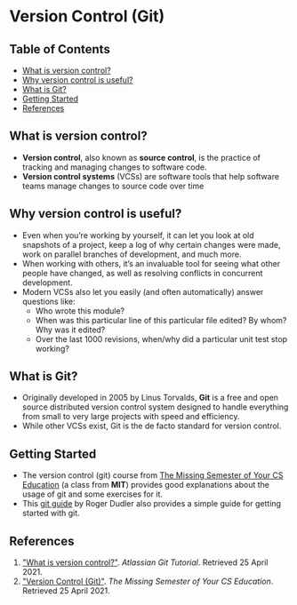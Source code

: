 # Version Control (Git)

## Table of Contents
- [What is version control?](#what-is-version-control)
- [Why version control is useful?](#why-version-control-is-useful)
- [What is Git?](#what-is-git)
- [Getting Started](#getting-started)
- [References](#references)

## What is version control?
- **Version control**, also known as **source control**, is the practice of tracking and managing changes to software code.
- **Version control systems** (VCSs) are software tools that help software teams manage changes to source code over time

## Why version control is useful?
- Even when you’re working by yourself, it can let you look at old snapshots of a project, keep a log of why certain changes were made, work on parallel branches of development, and much more.
- When working with others, it’s an invaluable tool for seeing what other people have changed, as well as resolving conflicts in concurrent development.
- Modern VCSs also let you easily (and often automatically) answer questions like:
  - Who wrote this module?
  - When was this particular line of this particular file edited? By whom? Why was it edited?
  - Over the last 1000 revisions, when/why did a particular unit test stop working?

## What is Git?
- Originally developed in 2005 by Linus Torvalds, **Git** is a free and open source distributed version control system designed to handle everything from small to very large projects with speed and efficiency.
- While other VCSs exist, Git is the de facto standard for version control.

## Getting Started
- The version control (git) course from [The Missing Semester of Your CS Education](https://missing.csail.mit.edu/2020/version-control/)  (a class from **MIT**) provides good explanations about the usage of git and some exercises for it.
- This [git guide](https://rogerdudler.github.io/git-guide/) by Roger Dudler also provides a simple guide for getting started with git.

## References
1. ["What is version control?"](https://www.atlassian.com/git/tutorials/what-is-version-control). *Atlassian Git Tutorial*. Retrieved 25 April 2021.
2. ["Version Control (Git)"](https://missing.csail.mit.edu/2020/version-control/). *The Missing Semester of Your CS Education*. Retrieved 25 April 2021.
